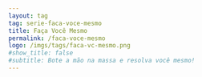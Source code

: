 ```yaml
---
layout: tag
tag: serie-faca-voce-mesmo
title: Faça Você Mesmo
permalink: /faca-voce-mesmo
logo: /imgs/tags/faca-vc-mesmo.png
#show_title: false
#subtitle: Bote a mão na massa e resolva você mesmo!
---
```

